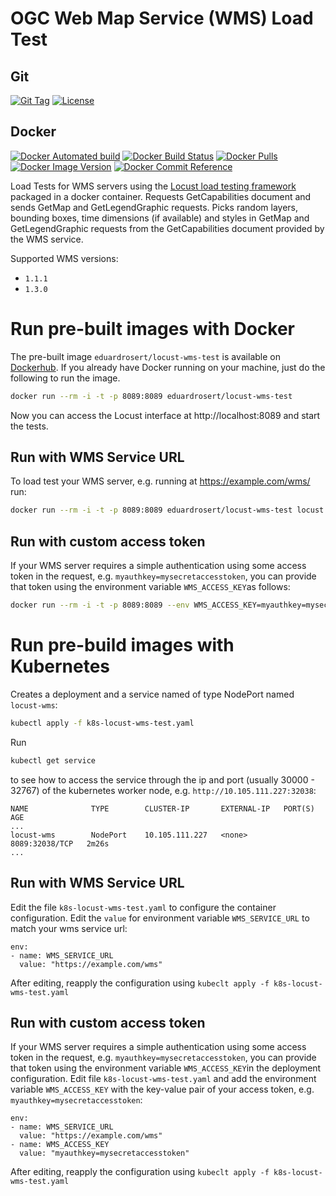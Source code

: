 # OGC Web Map Service (WMS) Load Test
## Git
[![Git Tag](https://img.shields.io/github/v/tag/eduardrosert/locust-wms-load-test)](https://github.com/eduardrosert/locust-wms-load-test/releases)
[![License](https://img.shields.io/github/license/eduardrosert/locust-wms-load-test)](https://github.com/eduardrosert/locust-wms-load-test)
## Docker
[![Docker Automated build](https://img.shields.io/docker/cloud/automated/eduardrosert/locust-wms-test.svg)](https://hub.docker.com/r/eduardrosert/locust-wms-test)
[![Docker Build Status](https://img.shields.io/docker/cloud/build/eduardrosert/locust-wms-test.svg)](https://hub.docker.com/r/eduardrosert/locust-wms-test)
[![Docker Pulls](https://img.shields.io/docker/pulls/eduardrosert/locust-wms-test)](https://hub.docker.com/r/eduardrosert/locust-wms-test)
[![Docker Image Version](https://images.microbadger.com/badges/version/eduardrosert/locust-wms-test.svg)](https://microbadger.com/images/eduardrosert/locust-wms-test "Get your own version badge on microbadger.com")
[![Docker Commit Reference](https://images.microbadger.com/badges/commit/eduardrosert/locust-wms-test.svg)](https://microbadger.com/images/eduardrosert/locust-wms-test "Get your own commit badge on microbadger.com")


Load Tests for WMS servers using the [Locust load testing framework](https://locust.io) packaged in a docker container.
Requests GetCapabilities document and sends GetMap and GetLegendGraphic requests. Picks random layers, bounding boxes, time dimensions (if available) and styles in GetMap and GetLegendGraphic requests from the GetCapabilities document provided by the WMS service.

Supported WMS versions:
 - ``1.1.1``
 - ``1.3.0``

# Run pre-built images with Docker
The pre-built image ``eduardrosert/locust-wms-test`` is available on [Dockerhub](https://hub.docker.com/r/eduardrosert/locust-wms-test). If you already have Docker running on your machine, just do the following to run the image.

```bash
docker run --rm -i -t -p 8089:8089 eduardrosert/locust-wms-test
```
Now you can access the Locust interface at http://localhost:8089 and start the tests.

## Run with WMS Service URL
To load test your WMS server, e.g. running at https://example.com/wms/ run:
```bash
docker run --rm -i -t -p 8089:8089 eduardrosert/locust-wms-test locust -f /app/wms-load-test/locustfile.py --host=https://example.com/wms
```

## Run with custom access token
If your WMS server requires a simple authentication using some access token in the request, e.g. ``myauthkey=mysecretaccesstoken``, you can provide that token using the environment variable ``WMS_ACCESS_KEY``as follows:
```bash
docker run --rm -i -t -p 8089:8089 --env WMS_ACCESS_KEY=myauthkey=mysecretaccesstoken eduardrosert/locust-wms-test locust -f /app/wms-load-test/locustfile.py --host=https://example.com/wms
```

# Run pre-build images with Kubernetes
Creates a deployment and a service named of type NodePort named ``locust-wms``:
```bash
kubectl apply -f k8s-locust-wms-test.yaml
```

Run
```bash
kubectl get service
```
to see how to access the service through the ip and port (usually 30000 - 32767) of the kubernetes worker node, e.g. ``http://10.105.111.227:32038``:
```
NAME              TYPE        CLUSTER-IP       EXTERNAL-IP   PORT(S)          AGE
...
locust-wms        NodePort    10.105.111.227   <none>        8089:32038/TCP   2m26s
...
```

## Run with WMS Service URL
Edit the file ``k8s-locust-wms-test.yaml`` to configure the container configuration. Edit the ``value`` for environment variable ``WMS_SERVICE_URL`` to match your wms service url:
```
env:
- name: WMS_SERVICE_URL
  value: "https://example.com/wms"
```
After editing, reapply the configuration using ``kubeclt apply -f k8s-locust-wms-test.yaml``

## Run with custom access token
If your WMS server requires a simple authentication using some access token in the request, e.g. ``myauthkey=mysecretaccesstoken``, you can provide that token using the environment variable ``WMS_ACCESS_KEY``in the deployment configuration. Edit file ``k8s-locust-wms-test.yaml`` and add the environment variable ``WMS_ACCESS_KEY`` with the key-value pair of your access token, e.g. ``myauthkey=mysecretaccesstoken``:
```
env:
- name: WMS_SERVICE_URL
  value: "https://example.com/wms"
- name: WMS_ACCESS_KEY
  value: "myauthkey=mysecretaccesstoken"
```
After editing, reapply the configuration using ``kubeclt apply -f k8s-locust-wms-test.yaml``
